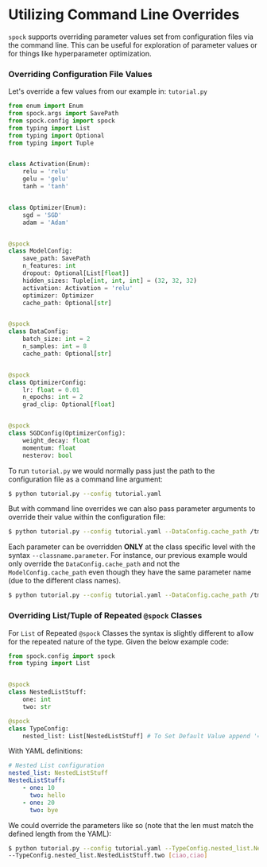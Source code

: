 # Utilizing Command Line Overrides

`spock` supports overriding parameter values set from configuration files via the command line. This can be useful for
exploration of parameter values or for things like hyperparameter optimization.

### Overriding Configuration File Values

 Let's override a few values from our example in: `tutorial.py`

```python
from enum import Enum
from spock.args import SavePath
from spock.config import spock
from typing import List
from typing import Optional
from typing import Tuple


class Activation(Enum):
    relu = 'relu'
    gelu = 'gelu'
    tanh = 'tanh'


class Optimizer(Enum):
    sgd = 'SGD'
    adam = 'Adam'


@spock
class ModelConfig:
    save_path: SavePath
    n_features: int
    dropout: Optional[List[float]]
    hidden_sizes: Tuple[int, int, int] = (32, 32, 32)
    activation: Activation = 'relu'
    optimizer: Optimizer
    cache_path: Optional[str]


@spock
class DataConfig:
    batch_size: int = 2
    n_samples: int = 8
    cache_path: Optional[str]


@spock
class OptimizerConfig:
    lr: float = 0.01
    n_epochs: int = 2
    grad_clip: Optional[float]


@spock
class SGDConfig(OptimizerConfig):
    weight_decay: float
    momentum: float
    nesterov: bool

```

To run `tutorial.py` we would normally pass just the path to the configuration file as a command line argument:

```bash
$ python tutorial.py --config tutorial.yaml
```

But with command line overrides we can also pass parameter arguments to override their value within the configuration
file:

```bash
$ python tutorial.py --config tutorial.yaml --DataConfig.cache_path /tmp/trash
```

Each parameter can be overridden **ONLY** at the class specific level with the syntax `--classname.parameter`. For
instance, our previous example would only override the `DataConfig.cache_path` and not the `ModelConfig.cache_path` even
though they have the same parameter name (due to the different class names).

```bash
$ python tutorial.py --config tutorial.yaml --DataConfig.cache_path /tmp/trash
```

### Overriding List/Tuple of Repeated `@spock` Classes 

For `List` of Repeated `@spock` Classes the syntax is slightly different to allow for the repeated nature of the type.
Given the below example code:

```python
from spock.config import spock
from typing import List


@spock
class NestedListStuff:
    one: int
    two: str

@spock
class TypeConfig:
    nested_list: List[NestedListStuff] # To Set Default Value append '= NestedListStuff'
```

With YAML definitions:

```yaml
# Nested List configuration
nested_list: NestedListStuff
NestedListStuff:
    - one: 10
      two: hello
    - one: 20
      two: bye
```

We could override the parameters like so (note that the len must match the defined length from the YAML):

```bash
$ python tutorial.py --config tutorial.yaml --TypeConfig.nested_list.NestedListStuff.one [1,2] \
--TypeConfig.nested_list.NestedListStuff.two [ciao,ciao]
```